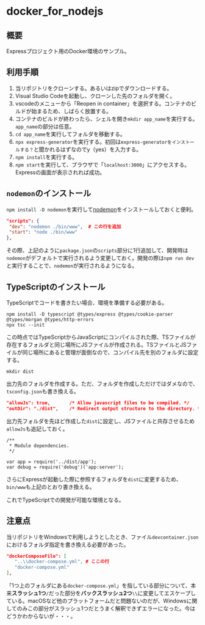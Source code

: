 # docker_for_nodejs

## 概要

Expressプロジェクト用のDocker環境のサンプル。

## 利用手順

1. 当リポジトリをクローンする。あるいはzipでダウンロードする。
2. Visual Studio Codeを起動し、クローンした先のフォルダを開く。
3. vscodeのメニューから「Reopen in container」を選択する。コンテナのビルドが始まるため、しばらく放置する。
4. コンテナのビルドが終わったら、シェルを開き`mkdir app_name`を実行する。`app_name`の部分は任意。
5. `cd app_name`を実行してフォルダを移動する。
6. `npx express-generator`を実行する。初回は`express-generatorをインストールする？`と聞かれるはずなのでy（yes）を入力する。
1. `npm install`を実行する。
1. `npm start`を実行して、ブラウザで「`localhost:3000`」にアクセスする。Expressの画面が表示されれば成功。

## `nodemon`のインストール

`npm install -D nodemon`を実行して[nodemon](https://nodemon.io/)をインストールしておくと便利。

```json
"scripts": {
 "dev": "nodemon ./bin/www",  # この行を追加
 "start": "node ./bin/www"
},
```

その際、上記のように`package.json`の`scripts`部分に1行追加して、開発時は`nodemon`がデフォルトで実行されるよう変更しておく。開発の際は`npm run dev`と実行することで、`nodemon`が実行されるようになる。

## TypeScriptのインストール

TypeScriptでコードを書きたい場合、環境を準備する必要がある。

```console
npm install -D typescript @types/express @types/cookie-parser @types/morgan @types/http-errors
npx tsc --init
```

この時点ではTypeScriptからJavaScriptにコンパイルされた際、TSファイルが存在するフォルダと同じ場所にJSファイルが作成される。TSファイルとJSファイルが同じ場所にあると管理が面倒なので、コンパイル先を別のフォルダに設定する。

```console
mkdir dist
```

出力先のフォルダを作成する。ただ、フォルダを作成しただけではダメなので、`tsconfig.json`も書き換える。

```json
"allowJs": true,       /* Allow javascript files to be compiled. */
"outDir": "./dist",    /* Redirect output structure to the directory. */
```

出力先フォルダを先ほど作成した`dist`に設定し、JSファイルと共存させるため`allowJs`も追記しておく。

```console
/**
 * Module dependencies.
 */

var app = require('../dist/app');
var debug = require('debug')('app:server');
```

さらにExpressが起動した際に参照するフォルダを`dist`に変更するため、`bin/www`も上記のとおり書き換える。

これでTypeScriptでの開発が可能な環境となる。

## 注意点

当リポジトリをWindowsで利用しようとしたとき、ファイル`devcontainer.json`におけるフォルダ指定を書き換える必要があった。

```json
"dockerComposeFile": [
   "..\\docker-compose.yml", # ここの行
   "docker-compose.yml"
],
```

「1つ上のフォルダにある`docker-compose.yml`」を指している部分について、本来**スラッシュ1つ**`/`だった部分を**バックスラッシュ2つ**`\\`に変更してエスケープしている。macOSなど他のプラットフォームだと問題ないのだが、Windowsに関してのみこの部分がスラッシュ1つだとうまく解釈できずエラーになった。今はどうかわからないが・・・。
